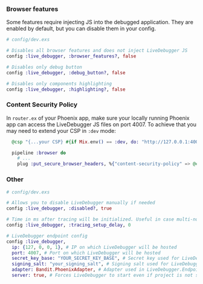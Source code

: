### Browser features

Some features require injecting JS into the debugged application. They are enabled by default, but you can disable them in your config.

```elixir
# config/dev.exs

# Disables all browser features and does not inject LiveDebugger JS
config :live_debugger, :browser_features?, false

# Disables only debug button
config :live_debugger, :debug_button?, false

# Disables only components highlighting
config :live_debugger, :highlighting?, false
```

### Content Security Policy

In `router.ex` of your Phoenix app, make sure your locally running Phoenix app can access the LiveDebugger JS files on port 4007. To achieve that you may need to extend your CSP in `:dev` mode:

```elixir
  @csp "{...your CSP} #{if Mix.env() == :dev, do: "http://127.0.0.1:4007"}"

  pipeline :browser do
    # ...
    plug :put_secure_browser_headers, %{"content-security-policy" => @csp}
```

### Other

```elixir
# config/dev.exs

# Allows you to disable LiveDebugger manually if needed
config :live_debugger, :disabled?, true

# Time in ms after tracing will be initialized. Useful in case multi-nodes envs
config :live_debugger, :tracing_setup_delay, 0

# LiveDebugger endpoint config
config :live_debugger,
  ip: {127, 0, 0, 1}, # IP on which LiveDebugger will be hosted
  port: 4007, # Port on which LiveDebugger will be hosted
  secret_key_base: "YOUR_SECRET_KEY_BASE", # Secret key used for LiveDebugger.Endpoint
  signing_salt: "your_signing_salt", # Signing salt used for LiveDebugger.Endpoint
  adapter: Bandit.PhoenixAdapter, # Adapter used in LiveDebugger.Endpoint
  server: true, # Forces LiveDebugger to start even if project is not started with the `mix phx.server`
```

